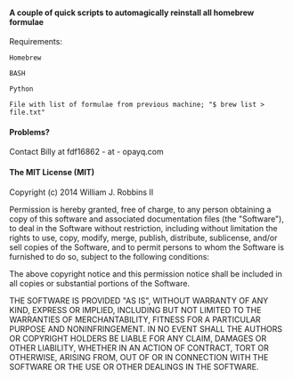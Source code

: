 #### A couple of quick scripts to automagically reinstall all homebrew formulae

Requirements:

	Homebrew

	BASH

	Python

	File with list of formulae from previous machine; "$ brew list > file.txt"
	
#### Problems?
Contact Billy at fdf16862 - at - opayq.com  

#### The MIT License (MIT)

Copyright (c) 2014 William J. Robbins II

Permission is hereby granted, free of charge, to any person obtaining a copy
of this software and associated documentation files (the "Software"), to deal
in the Software without restriction, including without limitation the rights
to use, copy, modify, merge, publish, distribute, sublicense, and/or sell
copies of the Software, and to permit persons to whom the Software is
furnished to do so, subject to the following conditions:

The above copyright notice and this permission notice shall be included in
all copies or substantial portions of the Software.

THE SOFTWARE IS PROVIDED "AS IS", WITHOUT WARRANTY OF ANY KIND, EXPRESS OR
IMPLIED, INCLUDING BUT NOT LIMITED TO THE WARRANTIES OF MERCHANTABILITY,
FITNESS FOR A PARTICULAR PURPOSE AND NONINFRINGEMENT. IN NO EVENT SHALL THE
AUTHORS OR COPYRIGHT HOLDERS BE LIABLE FOR ANY CLAIM, DAMAGES OR OTHER
LIABILITY, WHETHER IN AN ACTION OF CONTRACT, TORT OR OTHERWISE, ARISING FROM,
OUT OF OR IN CONNECTION WITH THE SOFTWARE OR THE USE OR OTHER DEALINGS IN
THE SOFTWARE.
